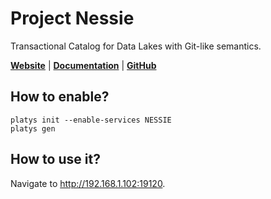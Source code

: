 # Project Nessie

Transactional Catalog for Data Lakes with Git-like semantics. 

**[Website](https://projectnessie.org/)** | **[Documentation](https://projectnessie.org/features/)** | **[GitHub](https://github.com/projectnessie/nessie)**

## How to enable?

```
platys init --enable-services NESSIE
platys gen
```

## How to use it?

Navigate to <http://192.168.1.102:19120>.